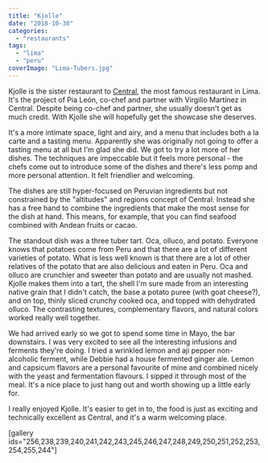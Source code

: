 ```yaml
---
title: "Kjolle"
date: "2018-10-30"
categories: 
  - "restaurants"
tags: 
  - "lima"
  - "peru"
coverImage: "Lima-Tubers.jpg"
---
```


Kjolle is the sister restaurant to [Central](https://waitwhatsthat.com/central/), the most famous restaurant in Lima. It's the project of Pia León, co-chef and partner with Virgilio Martínez in Central. Despite being co-chef and partner, she usually doesn't get as much credit. With Kjolle she will hopefully get the showcase she deserves.

It's a more intimate space, light and airy, and a menu that includes both a la carte and a tasting menu. Apparently she was originally not going to offer a tasting menu at all but I'm glad she did. We got to try a lot more of her dishes. The techniques are impeccable but it feels more personal - the chefs come out to introduce some of the dishes and there's less pomp and more personal attention. It felt friendlier and welcoming.

The dishes are still hyper-focused on Peruvian ingredients but not constrained by the "altitudes" and regions concept of Central. Instead she has a free hand to combine the ingredients that make the most sense for the dish at hand. This means, for example, that you can find seafood combined with Andean fruits or cacao.

The standout dish was a three tuber tart. Oca, olluco, and potato. Everyone knows that potatoes come from Peru and that there are a lot of different varieties of potato. What is less well known is that there are a lot of other relatives of the potato that are also delicious and eaten in Peru. Oca and olluco are crunchier and sweeter than potato and are usually not mashed. Kjolle makes them into a tart, the shell I'm sure made from an interesting native grain that I didn't catch, the base a potato puree (with goat cheese?), and on top, thinly sliced crunchy cooked oca, and topped with dehydrated olluco. The contrasting textures, complementary flavors, and natural colors worked really well together.

We had arrived early so we got to spend some time in Mayo, the bar downstairs. I was very excited to see all the interesting infusions and ferments they're doing. I tried a wrinkled lemon and aji pepper non-alcoholic ferment, while Debbie had a house fermented ginger ale. Lemon and capsicum flavors are a personal favourite of mine and combined nicely with the yeast and fermentation flavours. I sipped it through most of the meal. It's a nice place to just hang out and worth showing up a little early for.

I really enjoyed Kjolle. It's easier to get in to, the food is just as exciting and technically excellent as Central, and it's a warm welcoming place.

\[gallery ids="256,238,239,240,241,242,243,245,246,247,248,249,250,251,252,253,254,255,244"\]
